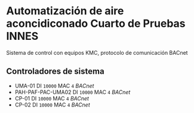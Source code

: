 # Automatización de aire aconcidiconado Cuarto de Pruebas INNES

Sistema de control con equipos KMC, protocolo de comunicación BACnet

## Controladores de sistema

- UMA-01 DI `10000` MAC `4` *BACnet*
- PAH-PAF-PAC-UMA02 DI `10000` MAC `4` *BACnet*
- CP-01 DI `10000` MAC `4` *BACnet*
- CP-02 DI `10000` MAC `4` *BACnet*